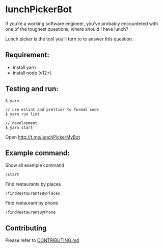 # lunchPickerBot

If you’re a working software engineer, you’ve probably encountered with one of the toughest questions, where should I have lunch?

Lunch picker is the tool you’ll turn to to answer this question.

## Requirement:
- install yarn
- install node (v12+)

## Testing and run:
```
$ yarn

// use eslint and prettier to format code
$ yarn run lint

// development
$ yarn start
```

Open http://t.me/lunchPickerMyBot

## Example command:

Show all example command

```
/start
```

Find restaurants by places

```
/findRestaurantsByPlaces
```

Find restaurant by phone

```
/findRestaurantByPhone
```

## Contributing

Please refer to [CONTRIBUTING.md](https://github.com/yeukfei02/lunchPickerBot/blob/master/CONTRIBUTING.md)

